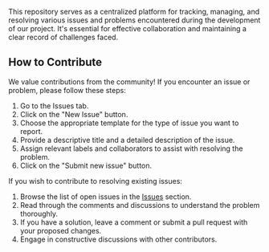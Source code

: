 

This repository serves as a centralized platform for tracking, managing, and resolving various issues and problems encountered during the development of our project. It's essential for effective collaboration and maintaining a clear record of challenges faced.

## How to Contribute

We value contributions from the community! If you encounter an issue or problem, please follow these steps:

1. Go to the Issues tab.
2. Click on the "New Issue" button.
3. Choose the appropriate template for the type of issue you want to report.
4. Provide a descriptive title and a detailed description of the issue.
5. Assign relevant labels and collaborators to assist with resolving the problem.
6. Click on the "Submit new issue" button.

If you wish to contribute to resolving existing issues:

1. Browse the list of open issues in the [Issues](https://github.com/RealJokers/Issues-And-Problems/issues) section.
2. Read through the comments and discussions to understand the problem thoroughly.
3. If you have a solution, leave a comment or submit a pull request with your proposed changes.
4. Engage in constructive discussions with other contributors.
   
